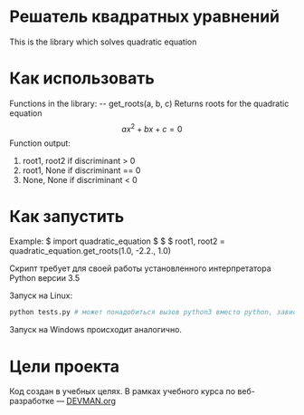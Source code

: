 # Решатель квадратных уравнений

This is the library which solves quadratic equation

# Как использовать
Functions in the library:
-- get_roots(a, b, c)
Returns roots for the quadratic equation
$$ax^2 + bx + c = 0$$
Function output:
1) root1, root2 if discriminant > 0
2) root1, None if discriminant == 0
3) None, None if discriminant < 0


# Как запустить
Example:
$ import quadratic_equation
$
$
$ root1, root2 = quadratic_equation.get_roots(1.0, -2.2., 1.0)  

Скрипт требует для своей работы установленного интерпретатора Python версии 3.5

Запуск на Linux:

```bash
python tests.py # может понадобиться вызов python3 вместо python, зависит от настроек операционной системы
```

Запуск на Windows происходит аналогично.

# Цели проекта

Код создан в учебных целях. В рамках учебного курса по веб-разработке ― [DEVMAN.org](https://devman.org)
